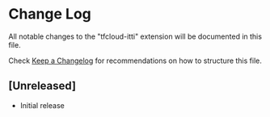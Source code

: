 # Change Log

All notable changes to the "tfcloud-itti" extension will be documented in this file.

Check [Keep a Changelog](http://keepachangelog.com/) for recommendations on how to structure this file.

## [Unreleased]

- Initial release